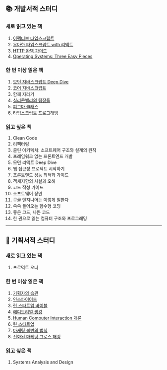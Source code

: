 ## 📚 개발서적 스터디

### 새로 읽고 있는 책

1. [이펙티브 타입스크립트](https://github.com/salmonco/book-study/tree/main/%EC%9D%B4%ED%8E%99%ED%8B%B0%EB%B8%8C%20%ED%83%80%EC%9E%85%EC%8A%A4%ED%81%AC%EB%A6%BD%ED%8A%B8)
2. [우아한 타입스크립트 with 리액트](https://github.com/salmonco/book-study/tree/main/%EC%9A%B0%EC%95%84%ED%95%9C%20%ED%83%80%EC%9E%85%EC%8A%A4%ED%81%AC%EB%A6%BD%ED%8A%B8%20with%20%EB%A6%AC%EC%95%A1%ED%8A%B8)
3. [HTTP 완벽 가이드](https://github.com/salmonco/book-study/tree/main/HTTP%20%EC%99%84%EB%B2%BD%20%EA%B0%80%EC%9D%B4%EB%93%9C)
4. [Operating Systems: Three Easy Pieces](https://github.com/salmonco/book-study/tree/main/Operating%20Systems%3A%20Three%20Easy%20Pieces)

### 한 번 이상 읽은 책

1. [모던 자바스크립트 Deep Dive](https://github.com/salmonco/book-study/tree/main/%EB%AA%A8%EB%8D%98%20%EC%9E%90%EB%B0%94%EC%8A%A4%ED%81%AC%EB%A6%BD%ED%8A%B8%20Deep%20Dive)
2. [코어 자바스크립트](https://github.com/salmonco/book-study/tree/main/%EC%BD%94%EC%96%B4%20%EC%9E%90%EB%B0%94%EC%8A%A4%ED%81%AC%EB%A6%BD%ED%8A%B8)
3. 함께 자라기
4. [실리콘밸리의 팀장들](https://github.com/salmonco/book-study/tree/main/%EC%8B%A4%EB%A6%AC%EC%BD%98%EB%B0%B8%EB%A6%AC%EC%9D%98%20%ED%8C%80%EC%9E%A5%EB%93%A4)
5. [피그마 클래스](http://github.com/salmonco/book-study/tree/main/%ED%94%BC%EA%B7%B8%EB%A7%88%20%ED%81%B4%EB%9E%98%EC%8A%A4)
6. [타입스크립트 프로그래밍](https://github.com/salmonco/book-study/tree/main/%ED%83%80%EC%9E%85%EC%8A%A4%ED%81%AC%EB%A6%BD%ED%8A%B8%20%ED%94%84%EB%A1%9C%EA%B7%B8%EB%9E%98%EB%B0%8D)

### 읽고 싶은 책

1. Clean Code
2. 리팩터링
3. 클린 아키텍처: 소프트웨어 구조와 설계의 원칙
4. 프레임워크 없는 프론트엔드 개발
5. 모던 리액트 Deep Dive
6. 웹 접근성 프로젝트 시작하기
7. 프론트엔드 성능 최적화 가이드
8. 객체지향의 사실과 오해
9. 코드 작성 가이드
10. 소프트웨어 장인
11. 구글 엔지니어는 이렇게 일한다
12. 쏙쏙 들어오는 함수형 코딩
13. 좋은 코드, 나쁜 코드
14. 한 권으로 읽는 컴퓨터 구조와 프로그래밍

---

## 📙 기획서적 스터디

### 새로 읽고 있는 책

1. 프로덕트 오너

### 한 번 이상 읽은 책

1. [기획자의 습관](https://github.com/salmonco/book-study/tree/main/%EA%B8%B0%ED%9A%8D%EC%9E%90%EC%9D%98%20%EC%8A%B5%EA%B4%80)
2. [인스파이어드](https://github.com/salmonco/book-study/tree/main/%EC%9D%B8%EC%8A%A4%ED%8C%8C%EC%9D%B4%EC%96%B4%EB%93%9C)
3. [린 스타트업 바이블](https://github.com/salmonco/book-study/tree/main/%EB%A6%B0%20%EC%8A%A4%ED%83%80%ED%8A%B8%EC%97%85%20%EB%B0%94%EC%9D%B4%EB%B8%94)
4. [에디토리얼 씽킹](https://github.com/salmonco/book-study/tree/main/%EC%97%90%EB%94%94%ED%86%A0%EB%A6%AC%EC%96%BC%20%EC%94%BD%ED%82%B9)
5. [Human Computer Interaction 개론](https://github.com/salmonco/book-study/tree/main/Human%20Computer%20Interaction%20%EA%B0%9C%EB%A1%A0)
6. [린 스타트업](https://github.com/salmonco/book-study/tree/main/%EB%A6%B0%20%EC%8A%A4%ED%83%80%ED%8A%B8%EC%97%85)
7. [마케팅 불변의 법칙](https://github.com/salmonco/book-study/tree/main/%EB%A7%88%EC%BC%80%ED%8C%85%20%EB%B6%88%EB%B3%80%EC%9D%98%20%EB%B2%95%EC%B9%99)
8. [진화된 마케팅 그로스 해킹](https://github.com/salmonco/book-study/tree/main/%EC%A7%84%ED%99%94%EB%90%9C%20%EB%A7%88%EC%BC%80%ED%8C%85%20%EA%B7%B8%EB%A1%9C%EC%8A%A4%20%ED%95%B4%ED%82%B9)

### 읽고 싶은 책

1. Systems Analysis and Design
